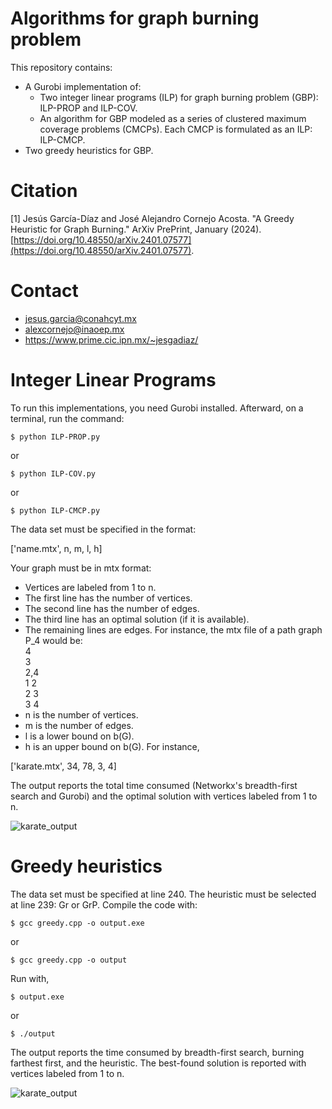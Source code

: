 # Algorithms for graph burning problem
This repository contains:
- A Gurobi implementation of:
  - Two integer linear programs (ILP) for graph burning problem (GBP): ILP-PROP and ILP-COV.
  - An algorithm for GBP modeled as a series of clustered maximum coverage problems (CMCPs). Each CMCP is formulated as an ILP: ILP-CMCP.
- Two greedy heuristics for GBP.

# Citation

<a id="1">[1]</a> Jesús García-Díaz and José Alejandro Cornejo Acosta. "A Greedy Heuristic for Graph Burning." ArXiv PrePrint, January (2024). [https://doi.org/10.48550/arXiv.2401.07577](https://doi.org/10.48550/arXiv.2401.07577).

# Contact

* jesus.garcia@conahcyt.mx
* alexcornejo@inaoep.mx
* https://www.prime.cic.ipn.mx/~jesgadiaz/

# Integer Linear Programs
To run this implementations, you need Gurobi installed. Afterward, on a terminal, run the command:
```
$ python ILP-PROP.py
```
or
```
$ python ILP-COV.py
```
or 
```
$ python ILP-CMCP.py
```
The data set must be specified in the format:

['name.mtx', n, m, l, h]

Your graph must be in mtx format:
- Vertices are labeled from 1 to n.
- The first line has the number of vertices.
- The second line has the number of edges.
- The third line has an optimal solution (if it is available).
- The remaining lines are edges. For instance, the mtx file of a path graph P_4 would be:  
4  
3  
2,4  
1 2  
2 3  
3 4  
- n is the number of vertices.
- m is the number of edges.
- l is a lower bound on b(G).
- h is an upper bound on b(G).
For instance,

['karate.mtx', 34, 78, 3, 4]

The output reports the total time consumed (Networkx's breadth-first search and Gurobi) and the optimal solution with vertices labeled from 1 to n.

![karate_output](https://github.com/jesgadiaz/GreedyBurning/blob/main/imgs/karate_gurobi.png?raw=true)

# Greedy heuristics
The data set must be specified at line 240.
The heuristic must be selected at line 239: Gr or GrP.
Compile the code with:
```
$ gcc greedy.cpp -o output.exe
```
or
```
$ gcc greedy.cpp -o output
```
Run with,
```
$ output.exe
```
or
```
$ ./output
```
The output reports the time consumed by breadth-first search, burning farthest first, and the heuristic. The best-found solution is reported with vertices labeled from 1 to n.

![karate_output](https://github.com/jesgadiaz/GreedyBurning/blob/main/imgs/karate_gr.png?raw=true)
